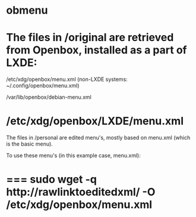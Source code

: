 # obmenu
The files in /original are retrieved from Openbox, installed as a part of LXDE:
===
/etc/xdg/openbox/menu.xml (non-LXDE systems: ~/.config/openbox/menu.xml)

/var/lib/openbox/debian-menu.xml

/etc/xdg/openbox/LXDE/menu.xml
===


The files in /personal are edited menu's, mostly based on menu.xml (which is the basic menu).

To use these menu's (in this example case, menu.xml):

===
sudo wget -q http://rawlinktoeditedxml/ -O /etc/xdg/openbox/menu.xml
===

